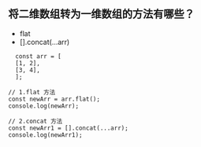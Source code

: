 ## 将二维数组转为一维数组的方法有哪些？

- flat
- [].concat(...arr)

```
  const arr = [
  [1, 2],
  [3, 4],
  ];

// 1.flat 方法
const newArr = arr.flat();
console.log(newArr);

// 2.concat 方法
const newArr1 = [].concat(...arr);
console.log(newArr1);
```
